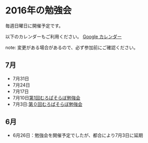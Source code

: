 # 2016年の勉強会
毎週日曜日に開催予定です。

以下のカレンダーもご利用ください。
[Google カレンダー](https://calendar.google.com/calendar/embed?src=7egkhmisj8a9greidbui7un3ng%40group.calendar.google.com&ctz=Asia/Tokyo)

note: 変更がある場合があるので、必ず参加前にご確認ください。

## 7月
- 7月31日
- 7月24日
- 7月17日
- 7月10日[第1回むろぱそらぼ勉強会](2016-07-10.md)
- 7月3日:[第０回むろぱそらぼ勉強会](2016-07-03.md)

## 6月
- 6月26日：勉強会を開催予定でしたが、都合により7月3日に延期
